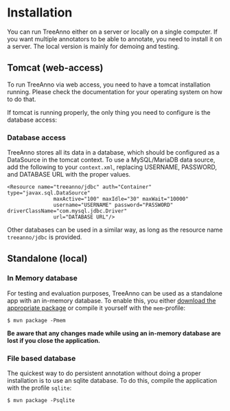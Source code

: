 # Installation

You can run TreeAnno either on a server or locally on a single computer. 
If you want multiple annotators to be able to annotate, you need to
install it on a server. The local version is mainly for demoing and 
testing.

## Tomcat (web-access)

To run TreeAnno via web access, you need to have a tomcat installation 
running. Please check the documentation for your operating system on 
how to do that.

If tomcat is running properly, the only thing you need to configure is 
the database access:

### Database access

TreeAnno stores all its data in a database, which should be configured 
as a DataSource in the tomcat context. To use a MySQL/MariaDB data 
source, add the following to your `context.xml`, replacing USERNAME, 
PASSWORD, and DATABASE URL with the proper values.

```
<Resource name="treeanno/jdbc" auth="Container" type="javax.sql.DataSource"
               maxActive="100" maxIdle="30" maxWait="10000"
               username="USERNAME" password="PASSWORD" driverClassName="com.mysql.jdbc.Driver"
               url="DATABASE URL"/>
```

Other databases can be used in a similar way, as long as the resource 
name `treeanno/jdbc` is provided. 

## Standalone (local)



### In Memory database

For testing and evaluation purposes, TreeAnno can be used as a 
standalone app with an in-memory database. To enable this, you either 
[download the appropriate package](https://github.com/nilsreiter/treeanno/releases/latest) or compile it yourself with the `mem`-profile:

```
$ mvn package -Pmem
```

**Be aware that any changes made while using an in-memory database are 
lost if you close the application.**

### File based database

The quickest way to do persistent annotation without doing a proper 
installation is to use an sqlite database. To do this, compile the 
application with the profile `sqlite`:

```
$ mvn package -Psqlite
```

